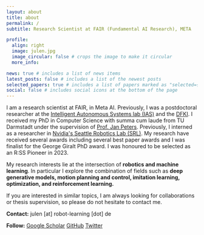 ```yaml
---
layout: about
title: about
permalink: /
subtitle: Research Scientist at FAIR (Fundamental AI Research), META

profile:
  align: right
  image: julen.jpg
  image_circular: false # crops the image to make it circular
  more_info:

news: true # includes a list of news items
latest_posts: false # includes a list of the newest posts
selected_papers: true # includes a list of papers marked as "selected={true}"
social: false # includes social icons at the bottom of the page
---
```


I am a research scientist at FAIR, in Meta AI. 
Previously, I was a postdoctoral researcher at the [Intelligent Autonomous Systems lab (IAS)](https://www.ias.informatik.tu-darmstadt.de/) and the [DFKI](https://www.dfki.de/en/web/).
I received my PhD in Computer Science with summa cum laude from TU Darmstadt under the supervision of [Prof. Jan Peters](https://www.ias.informatik.tu-darmstadt.de/Member/JanPeters).
Previously, I interned as a researcher in [Nvidia's Seattle Robotics Lab (SRL)](https://research.nvidia.com/labs/srl/).
My research have received several awards including several best paper awards and I was finalist for the George Giralt PhD award.
I was honoured to be selected as an R:SS Pioneer in 2023.

My research interests lie at the intersection of **robotics and machine learning**. In particular I explore the combination of fields such as **deep generative models, motion planning and control, imitation learning, optimization, and reinforcement learning.**

If you are interested in similar topics, I am always looking for collaborations or thesis supervision, so please do not hesitate to contact me.


**Contact:** julen [at] robot-learning [dot] de

**Follow:**
[Google Scholar](https://scholar.google.com/citations?user=lx5qencAAAAJ&hl)
[GitHub](https://github.com/robotgradient)
[Twitter](https://twitter.com/robotgradient)
